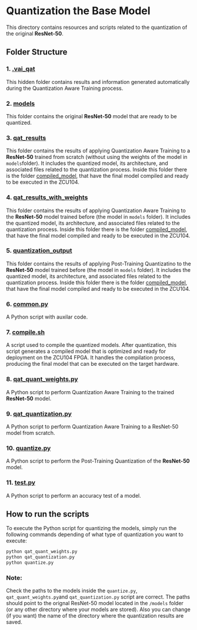 # Quantization the Base Model

This directory contains resources and scripts related to the quantization of the original **ResNet-50**. 

## Folder Structure

### 1. **[.vai_qat](./.vai_qat)**
This hidden folder contains results and information generated automatically during the Quantization Aware Training process. 

### 2. **[models](./models)**
This folder contains the original **ResNet-50** model that are ready to be quantized. 

### 3. **[qat_results](./qat_results)**
This folder contains the results of applying Quantization Aware Training to a **ResNet-50** trained from scratch (without using the weights of the model in `models`folder). It includes the quantized model, its architecture, and associated files related to the quantization process. Inside this folder there is the folder [compiled_model](./qat_results/compiled_model/), that have the final model compiled and ready to be executed in the ZCU104.

### 4. **[qat_results_with_weights](./qat_results_with_weights)**
This folder contains the results of applying Quantization Aware Training to the **ResNet-50** model trained before (the model in `models` folder). It includes the quantized model, its architecture, and associated files related to the quantization process. Inside this folder there is the folder [compiled_model](./qat_results_with_weights/compiled_model/), that have the final model compiled and ready to be executed in the ZCU104.

### 5. **[quantization_output](./quantization_output)**
This folder contains the results of applying Post-Training Quantizatino to the **ResNet-50** model trained before (the model in `models` folder). It includes the quantized model, its architecture, and associated files related to the quantization process. Inside this folder there is the folder [compiled_model](./quantization_output/compiled_model/), that have the final model compiled and ready to be executed in the ZCU104.

### 6. **[common.py](./common.py)**
A Python script with auxilar code.

### 7. **[compile.sh](./compile.sh)**
A script used to compile the quantized models. After quantization, this script generates a compiled model that is optimized and ready for deployment on the ZCU104 FPGA. It handles the compilation process, producing the final model that can be executed on the target hardware.

### 8. **[qat_quant_weights.py](./qat_quant_weights.py)**
A Python script to perform Quantization Aware Training to the trained **ResNet-50** model.

### 9. **[qat_quantization.py](./qat_quantization.py)**
A Python script to perform Quantization Aware Training to a ResNet-50 model from scratch.

### 10. **[quantize.py](./quantize.py)**
A Python script to perform the Post-Training Quantization of the **ResNet-50** model.

### 11. **[test.py](./test.py)**
A Python script to perform an accuracy test of a model.


## How to run the scripts

To execute the Python script for quantizing the models, simply run the following commands depending of what type of quantization you want to execute:

```bash
python qat_quant_weights.py
python qat_quantization.py
python quantize.py
```
### Note:

Check the paths to the models inside the ``quantize.py``, `qat_quant_weights.py`and `qat_quantization.py` script are correct. The paths should point to the orignal ResNet-50 model located in the ``/models`` folder (or any other directory where your models are stored). Also you can change (if you want) the name of the directory where the quantization results are saved.
